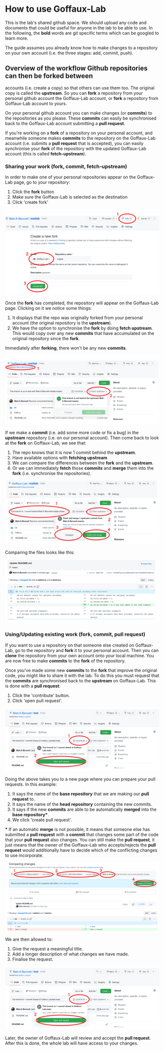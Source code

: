 # How to use Goffaux-Lab
This is the lab's shared github space. We should upload any code and documents
that could be useful for anyone in the lab to be able to use. In the following,
the **bold** words are git specific terms which can be googled to learn more.

The guide assumes you already know how to make changes to a repository on your
own account (i.e. the three stages: add, commit, push). 

## Overview of the workflow Github repositories can then be **forked** between
accounts (i.e. create a copy) so that others can use them too. The original
copy is called the **upstream**. So you can **fork** a repository from your
personal github account the Goffaux-Lab account, or **fork** a repository from
Goffaux-Lab account to yours.

On your personal github account you can make changes (or **commits**) to the repositories as you
please. These **commits** can easily be synchronised back to the Goffaux-Lab
account submitting a **pull request**.

If you're working on a **fork** of a repository on your personal account, and
meanwhile someone makes **commits** to the repository on the Goffaux-Lab account
(i.e. submits a **pull request** that is accepted), you can easily synchronise
your **fork** of the repository with the updated Goffaux-Lab account (this is
called **fetch-upstream**).

### Sharing your work (fork, commit, fetch-upstream)

In order to make one of your personal repositories appear on the Goffaux-Lab
page, go to your repository:

 1. Click the **fork** button
 2. Make sure the Goffaux-Lab is selected as the destination
 3. Click 'create fork'

![fork_from_personal_to_lab](images/fork_from_personal_to_lab.png)

Once the **fork** has completed, the repository will appear on the Goffaux-Lab
page. Clicking on it we notice some things: 

 1. It displays that the repo was originally forked from your personal account
    (the original repository is the **upstream**).
 2. We have the option to synchronise the **fork** by doing **fetch upstream**.
    This would copy over any new **commits** that have accumulated on the
    original repository since the **fork**.

Immediately after **forking**, there won't be any new **commits**.

![after_forking_from_personal_to_lab](images/after_forking_from_personal_to_lab.png)

If we make a **commit** (i.e. add some more code or fix a bug) in the
**upstream** repository (i.e. on our personal account). Then come back to look
at the **fork** on Goffaux-Lab, we see that:

 1. The repo knows that it is now 1 commit behind the **upstream**.
 2. Have available options with **fetching upstream**
 3. We can compare the differences between the **fork** and the **upstream**.
 4. Or we can immediately **fetch** those **commits** and **merge** them into
    the **fork** (i.e. synchronise the repositories).

![fetch_upstream](images/fetch_upstream.png)

Comparing the files looks like this:

![compare_upstream](images/compare_upstream.png)

### Using/Updating existing work (fork, commit, pull request)
If you want to use a repository on that someone else created on Goffaux-Lab, go
to the repository and **fork** it to your personal account. Then you can
**clone** the repository from your own account onto your local machine. You are
now free to make **commits** to the **fork** of the repository.

Once you've made some new **commits** to the **fork** that improve the original
code, you might like to share it with the lab. To do this you must request that
the **commits** are synchronised back to the **upstream** on Goffaux-Lab. This
is done with a **pull request**:

 1. Click the 'contribute' button.
 2. Click 'open pull request'.

![make_pull_request](images/make_pull_request.png)

Doing the above takes you to a new page where you can prepare your pull
requests. In this example:

 1. It says the name of the **base repository** that we are making our
   **pull request** to.
 2. It says the name of the **head repository** containing the new commits.
 3. It says if the new **commits** are able to be automatically **merged** into
    the **base repository\***.
 4. We click 'create pull request'.

**\*** If an automatic **merge** is not possible, it means that someone else
has submitted a **pull request** with a **commit** that changes some part of
the code that your **pull request** also changes. You can still make the **pull
request**, it just means that the owner of the Goffaux-Lab who accepts/rejects
the **pull request** would additionally have to decide which of the conflicting
changes to use incorporate.

![prepare_pull_request](images/prepare_pull_request.png)

We are then allowed to:

 1. Give the request a meaningful title.
 2. Add a longer description of what changes we have made.
 3. Finalise the request.

![make_pull_request](images/make_pull_request.png)

Later, the owner of Goffaux-Lab will review and accept the **pull request**.
After this is done, the whole lab will have access to your changes.
